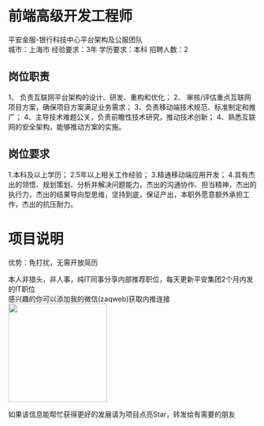 # 前端高级开发工程师
平安金服-银行科技中心平台架构及公服团队  
城市：上海市 经验要求：3年 学历要求：本科  招聘人数：2

## 岗位职责
1、 负责互联网平台架构的设计、研发、重构和优化；
   2、 审核/评估重点互联网项目方案，确保项目方案满足业务需求；
   3、负责移动端技术规范、标准制定和推广；
   4、主导技术难题公关，负责前瞻性技术研究，推动技术创新；
   4、熟悉互联网的安全架构，能够推动方案的实施。

## 岗位要求
1.本科及以上学历；
   2.5年以上相关工作经验；
   3.精通移动端应用开发；
   4.具有杰出的领悟、规划策划、分析并解决问题能力，杰出的沟通协作、担当精神，杰出的执行力，杰出的结果导向型思维，坚持到底，保证产出，本职外愿意额外承担工作，杰出的抗压耐力。

# 项目说明

优势：免打扰，无需开放简历

本人非猎头，非人事，纯IT同事分享内部推荐职位，每天更新平安集团2个月内发的IT职位  
感兴趣的你可以添加我的微信(zaqweb)获取内推连接  
<img src="https://github.com/zaqweb/PA-IT-JOBS/blob/master/WechatICode.jpeg"  height="200" width="200">

如果该信息能帮忙获得更好的发展请为项目点亮Star，转发给有需要的朋友




